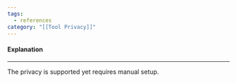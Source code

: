 ```yaml
---
tags:
  - references
category: "[[Tool Privacy]]"
---
```

#### Explanation
---
The privacy is supported yet requires manual setup.
